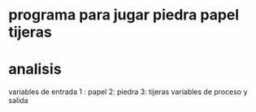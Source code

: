 # programa para jugar piedra papel tijeras

# analisis

variables de entrada
1 : papel
2: piedra
3: tijeras
variables de proceso y salida